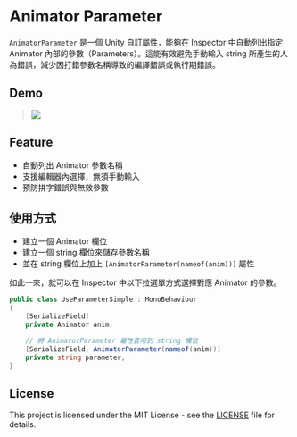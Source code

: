 # Animator Parameter <!-- omit in toc -->

`AnimatorParameter` 是一個 Unity 自訂屬性，能夠在 Inspector 中自動列出指定 Animator 內部的參數（Parameters）。這能有效避免手動輸入 string 所產生的人為錯誤，減少因打錯參數名稱導致的編譯錯誤或執行期錯誤。

## Demo
> ![](https://github.com/user-attachments/assets/cff8a344-2218-4361-ad31-a73f6cea1345)

## Feature
- 自動列出 Animator 參數名稱
- 支援編輯器內選擇，無須手動輸入
- 預防拼字錯誤與無效參數

## 使用方式
- 建立一個 Animator 欄位
- 建立一個 string 欄位來儲存參數名稱
- 並在 string 欄位上加上 `[AnimatorParameter(nameof(anim))]` 屬性

如此一來，就可以在 Inspector 中以下拉選單方式選擇對應 Animator 的參數。

``` C#
public class UseParameterSimple : MonoBehaviour
{
    [SerializeField]
    private Animator anim;

    // 將 AnimatorParameter 屬性套用到 string 欄位
    [SerializeField, AnimatorParameter(nameof(anim))]
    private string parameter;
}
```

## License

This project is licensed under the MIT License - see the [LICENSE](LICENSE) file for details.